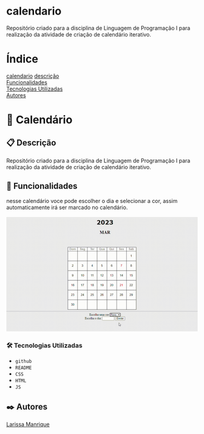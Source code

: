 # calendario
Repositório criado para a disciplina de Linguagem de Programação I para realização da atividade de criação de calendário iterativo.
# Índice
[calendario]()
[descrição](#descri%C3%A7%C3%A3o)  
[Funcionalidades](#funcionalidades)    
[Tecnologias Utilizadas](#tecnologias-utilizadas)     
[Autores](#autores)  

# 📅 Calendário

## 📋 Descrição
Repositório criado para a disciplina de Linguagem de Programação I para realização da atividade de criação de calendário iterativo.

## 🔧 Funcionalidades
nesse calendário voce pode escolher o dia e selecionar a cor, assim automaticamente irá ser marcado no calendário.<br><br>
![gif"](https://github.com/larissassk/calendario/blob/main/img/vid-calendario.gif)  

### 🛠️ Tecnologias Utilizadas
   - `github`  
   - `README`
   - `CSS`
   - `HTML`
   - `JS`

## ✒️ Autores
[Larissa Manrique](https://github.com/larissassk)
